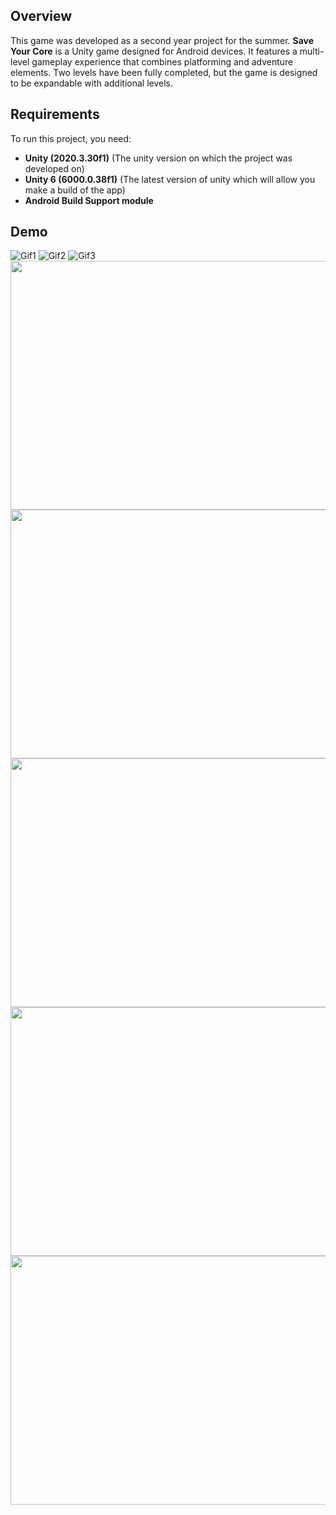 ## Overview  
This game was developed as a second year project for the summer. **Save Your Core** is a Unity game designed for Android devices. It features a multi-level gameplay experience that combines platforming and adventure elements. Two levels have been fully completed, but the game is designed to be expandable with additional levels. 

## Requirements
To run this project, you need:

- **Unity (2020.3.30f1)** (The unity version on which the project was developed on)
- **Unity 6 (6000.0.38f1)** (The latest version of unity which will allow you make a build of the app)
- **Android Build Support module**

## Demo

![Gif1](https://github.com/user-attachments/assets/5238ef3e-3d23-4308-a903-d24c7473b3f0)
![Gif2](https://github.com/user-attachments/assets/4ae5ab53-c516-40b9-9c68-799e5939e45b)
![Gif3](https://github.com/user-attachments/assets/6cf04c8c-8c06-454f-a001-2c95cb8c8ac0)
<img src="https://github.com/user-attachments/assets/cf5bb5e7-61b3-4468-bf9d-0b5a58ebd814" width="800" height="398">
<img src="https://github.com/user-attachments/assets/5e8222d6-7c1b-4940-b09e-847b5ddf3165" width="800" height="398">
<img src="https://github.com/user-attachments/assets/4433a784-69b4-4007-ae85-ec1bd1993913" width="800" height="398">
<img src="https://github.com/user-attachments/assets/2c81c113-4ecc-4d35-8406-3958c4c89e4b" width="800" height="398">
<img src="https://github.com/user-attachments/assets/e99117e0-108d-47f4-9e42-4ebbf1f1dc0e" width="800" height="398">
